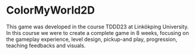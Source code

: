 # ColorMyWorld2D

This game was developed in the course TDDD23 at Linkökping University.  In this course we were to create a complete game in 8 weeks, focusing on the gameplay experience, level design, pickup-and play, progression, teaching feedbacks and visuals. 
